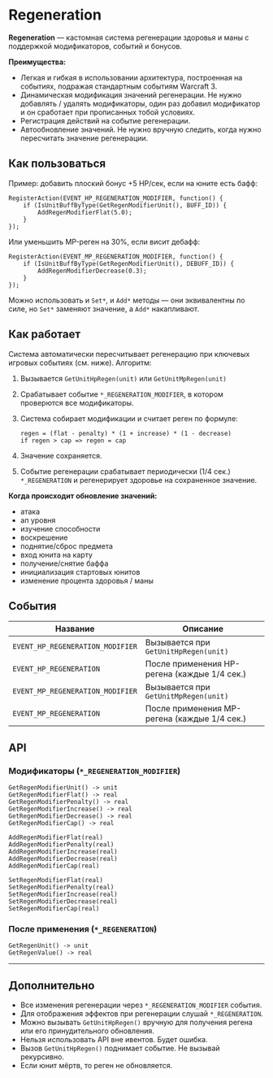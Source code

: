 # Regeneration

**Regeneration** — кастомная система регенерации здоровья и маны с поддержкой модификаторов, событий и бонусов.

**Преимущества:**

* Легкая и гибкая в использовании архитектура, построенная на событиях, подражая стандартным событиям Warcraft 3.
* Динамическая модификация значений регенерации. Не нужно добавлять / удалять модификаторы, один раз добавил модификатор и он сработает при прописанных тобой условиях.
* Регистрация действий на событие регенерации.
* Автообновление значений. Не нужно вручную следить, когда нужно пересчитать значение регенерации.

## Как пользоваться

Пример: добавить плоский бонус +5 HP/сек, если на юните есть бафф:

```zinc
RegisterAction(EVENT_HP_REGENERATION_MODIFIER, function() {
	if (IsUnitBuffByType(GetRegenModifierUnit(), BUFF_ID)) {
		AddRegenModifierFlat(5.0);
	}
});
```

Или уменьшить MP-реген на 30%, если висит дебафф:

```zinc
RegisterAction(EVENT_MP_REGENERATION_MODIFIER, function() {
	if (IsUnitBuffByType(GetRegenModifierUnit(), DEBUFF_ID)) {
		AddRegenModifierDecrease(0.3);
	}
});
```

Можно использовать и `Set*`, и `Add*` методы — они эквивалентны по силе, но `Set*` заменяют значение, а `Add*` накапливают.

## Как работает

Система автоматически пересчитывает регенерацию при ключевых игровых событиях (см. ниже). Алгоритм:

1. Вызывается `GetUnitHpRegen(unit)` или `GetUnitMpRegen(unit)`
2. Срабатывает событие `*_REGENERATION_MODIFIER`, в котором проверются все модификаторы.
3. Система собирает модификации и считает реген по формуле:

   ```text
   regen = (flat - penalty) * (1 + increase) * (1 - decrease)
   if regen > cap => regen = cap
   ```
4. Значение сохраняется.
5. Событие регенерации срабатывает периодически (1/4 сек.) `*_REGENERATION` и регенерирует здоровье на сохраненное значение.

**Когда происходит обновление значений:**

* атака
* ап уровня
* изучение способности
* воскрешение
* поднятие/сброс предмета
* вход юнита на карту
* получение/снятие баффа
* инициализация стартовых юнитов
* изменение процента здоровья / маны

## События

| Название                         | Описание                                   |
| -------------------------------- | ------------------------------------------ |
| `EVENT_HP_REGENERATION_MODIFIER` | Вызывается при `GetUnitHpRegen(unit)` |
| `EVENT_HP_REGENERATION`          | После применения HP-регена (каждые 1/4 сек.)                 |
| `EVENT_MP_REGENERATION_MODIFIER` | Вызывается при `GetUnitMpRegen(unit)` |
| `EVENT_MP_REGENERATION`          | После применения MP-регена (каждые 1/4 сек.)                 |

## API

### Модификаторы (`*_REGENERATION_MODIFIER`)

```zinc
GetRegenModifierUnit() -> unit
GetRegenModifierFlat() -> real
GetRegenModifierPenalty() -> real
GetRegenModifierIncrease() -> real
GetRegenModifierDecrease() -> real
GetRegenModifierCap() -> real
```

```zinc
AddRegenModifierFlat(real)
AddRegenModifierPenalty(real)
AddRegenModifierIncrease(real)
AddRegenModifierDecrease(real)
AddRegenModifierCap(real)
```

```zinc
SetRegenModifierFlat(real)
SetRegenModifierPenalty(real)
SetRegenModifierIncrease(real)
SetRegenModifierDecrease(real)
SetRegenModifierCap(real)
```

### После применения (`*_REGENERATION`)

```zinc
GetRegenUnit() -> unit
GetRegenValue() -> real
```

---

## Дополнительно

* Все изменения регенерации через `*_REGENERATION_MODIFIER` события.
* Для отображения эффектов при регенерации слушай `*_REGENERATION`.
* Можно вызывать `GetUnitHpRegen()` вручную для получения регена или его принудительного обновления.
* Нельзя использовать API вне ивентов. Будет ошибка.
* Вызов `GetUnitHpRegen()` поднимает событие. Не вызывай рекурсивно.
* Если юнит мёртв, то реген не обновляется.
